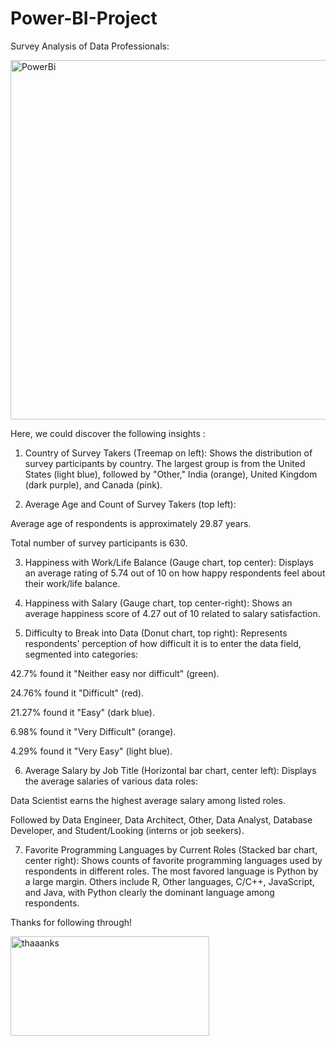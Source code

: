 # Power-BI-Project

Survey Analysis of Data Professionals:

<img width="1012" height="575" alt="PowerBi" src="https://github.com/user-attachments/assets/db938695-eefa-49c7-9113-494ca98f8cee" />

Here, we could discover the following insights :

1. Country of Survey Takers (Treemap on left):
Shows the distribution of survey participants by country. The largest group is from the United States (light blue), followed by "Other," India (orange), United Kingdom (dark purple), and Canada (pink).

2. Average Age and Count of Survey Takers (top left):

Average age of respondents is approximately 29.87 years.

Total number of survey participants is 630.

3. Happiness with Work/Life Balance (Gauge chart, top center):
Displays an average rating of 5.74 out of 10 on how happy respondents feel about their work/life balance.

4. Happiness with Salary (Gauge chart, top center-right):
Shows an average happiness score of 4.27 out of 10 related to salary satisfaction.

5. Difficulty to Break into Data (Donut chart, top right):
Represents respondents' perception of how difficult it is to enter the data field, segmented into categories:

42.7% found it "Neither easy nor difficult" (green).

24.76% found it "Difficult" (red).

21.27% found it "Easy" (dark blue).

6.98% found it "Very Difficult" (orange).

4.29% found it "Very Easy" (light blue).

6. Average Salary by Job Title (Horizontal bar chart, center left):
Displays the average salaries of various data roles:

Data Scientist earns the highest average salary among listed roles.

Followed by Data Engineer, Data Architect, Other, Data Analyst, Database Developer, and Student/Looking (interns or job seekers).

7. Favorite Programming Languages by Current Roles (Stacked bar chart, center right):
Shows counts of favorite programming languages used by respondents in different roles. The most favored language is Python by a large margin. Others include R, Other languages, C/C++, JavaScript, and Java, with Python clearly the dominant language among respondents.


Thanks for following through!

<img width="318" height="159" alt="thaaanks" src="https://github.com/user-attachments/assets/4a877143-0d88-42cf-af67-415de0c1882e" />


